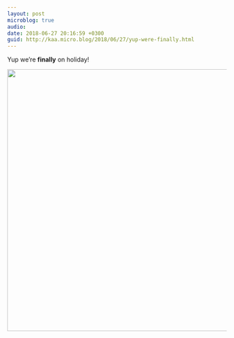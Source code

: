 ```yaml
---
layout: post
microblog: true
audio: 
date: 2018-06-27 20:16:59 +0300
guid: http://kaa.micro.blog/2018/06/27/yup-were-finally.html
---
```

Yup we’re **finally** on holiday!

<img src="http://www.kaa.bz/uploads/2018/8f025231e8.jpg" width="600" height="600" />
